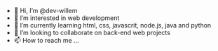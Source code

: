 - 👋 Hi, I’m @dev-willem
- 👀 I’m interested in web development
- 🌱 I’m currently learning html, css, javascrit, node.js, java and python
- 💞️ I’m looking to collaborate on back-end web projects 
- 📫 How to reach me ...

<!---
dev-willem/dev-willem is a ✨ special ✨ repository because its `README.md` (this file) appears on your GitHub profile.
You can click the Preview link to take a look at your changes.
--->
